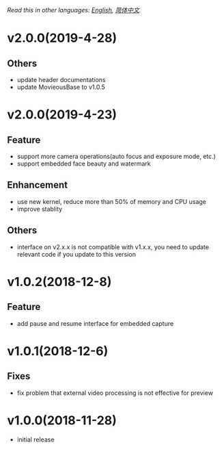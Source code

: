 *Read this in other languages: [English](CHANGELOG.md), [简体中文](CHANGELOG.zh-cn.md).*

# v2.0.0(2019-4-28)
## Others
- update header documentations
- update MovieousBase to v1.0.5

# v2.0.0(2019-4-23)
## Feature
- support more camera operations(auto focus and exposure mode, etc.)
- support embedded face beauty and watermark
## Enhancement
- use new kernel, reduce more than 50% of memory and CPU usage
- improve stablity
## Others
- interface on v2.x.x is not compatible with v1.x.x, you need to update relevant code if you update to this version

# v1.0.2(2018-12-8)
## Feature
- add pause and resume interface for embedded capture

# v1.0.1(2018-12-6)
## Fixes
- fix problem that external video processing is not effective for preview

# v1.0.0(2018-11-28)
- initial release